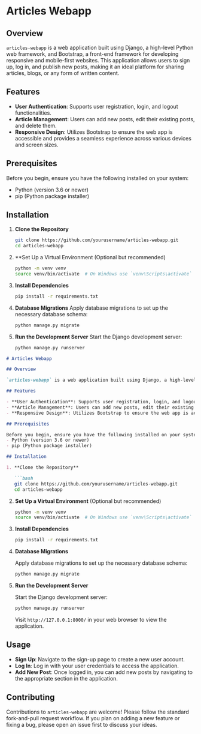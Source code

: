# Articles Webapp

## Overview

`articles-webapp` is a web application built using Django, a high-level Python web framework, and Bootstrap, a front-end framework for developing responsive and mobile-first websites. This application allows users to sign up, log in, and publish new posts, making it an ideal platform for sharing articles, blogs, or any form of written content.

## Features

- **User Authentication**: Supports user registration, login, and logout functionalities.
- **Article Management**: Users can add new posts, edit their existing posts, and delete them.
- **Responsive Design**: Utilizes Bootstrap to ensure the web app is accessible and provides a seamless experience across various devices and screen sizes.

## Prerequisites

Before you begin, ensure you have the following installed on your system:
- Python (version 3.6 or newer)
- pip (Python package installer)

## Installation

1. **Clone the Repository**

   ```bash
   git clone https://github.com/yourusername/articles-webapp.git
   cd articles-webapp
   ```

2. **Set Up a Virtual Environment (Optional but recommended)
    ```bash
    python -m venv venv
    source venv/bin/activate  # On Windows use `venv\Scripts\activate`
    ```

3. **Install Dependencies**
    ```bash
    pip install -r requirements.txt
    ```

4. **Database Migrations**
    Apply database migrations to set up the necessary database schema:
    ```bash
    python manage.py migrate
    ```

5. **Run the Development Server**
    Start the Django development server:
    ```bash
    python manage.py runserver
    ```

```markdown
# Articles Webapp

## Overview

`articles-webapp` is a web application built using Django, a high-level Python web framework, and Bootstrap, a front-end framework for developing responsive and mobile-first websites. This application allows users to sign up, log in, and publish new posts, making it an ideal platform for sharing articles, blogs, or any form of written content.

## Features

- **User Authentication**: Supports user registration, login, and logout functionalities.
- **Article Management**: Users can add new posts, edit their existing posts, and delete them.
- **Responsive Design**: Utilizes Bootstrap to ensure the web app is accessible and provides a seamless experience across various devices and screen sizes.

## Prerequisites

Before you begin, ensure you have the following installed on your system:
- Python (version 3.6 or newer)
- pip (Python package installer)

## Installation

1. **Clone the Repository**

   ```bash
   git clone https://github.com/yourusername/articles-webapp.git
   cd articles-webapp
   ```

2. **Set Up a Virtual Environment** (Optional but recommended)

   ```bash
   python -m venv venv
   source venv/bin/activate  # On Windows use `venv\Scripts\activate`
   ```

3. **Install Dependencies**

   ```bash
   pip install -r requirements.txt
   ```

4. **Database Migrations**

   Apply database migrations to set up the necessary database schema:

   ```bash
   python manage.py migrate
   ```

5. **Run the Development Server**

   Start the Django development server:

   ```bash
   python manage.py runserver
   ```

   Visit `http://127.0.0.1:8000/` in your web browser to view the application.

## Usage

- **Sign Up**: Navigate to the sign-up page to create a new user account.
- **Log In**: Log in with your user credentials to access the application.
- **Add New Post**: Once logged in, you can add new posts by navigating to the appropriate section in the application.

## Contributing

Contributions to `articles-webapp` are welcome! Please follow the standard fork-and-pull request workflow. If you plan on adding a new feature or fixing a bug, please open an issue first to discuss your ideas.